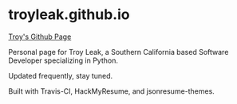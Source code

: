 # troyleak.github.io
[Troy's Github Page](https://troyleak.github.com/)

Personal page for Troy Leak, a Southern California based Software Developer specializing in Python.

Updated frequently, stay tuned.

Built with Travis-CI, HackMyResume, and jsonresume-themes. 
